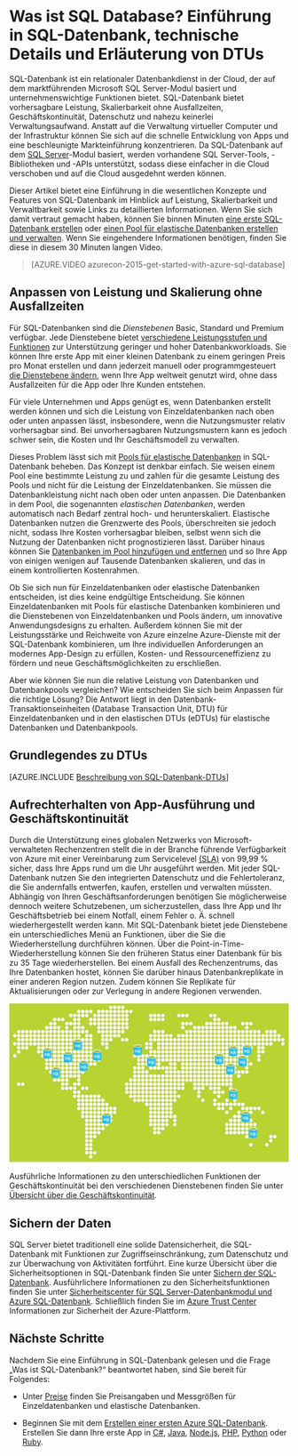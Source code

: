 <properties
	pageTitle="Was ist SQL Database? Einführung in SQL-Datenbank | Microsoft Azure"
	description="Lernen Sie die technischen Details und Funktionen von SQL-Datenbank kennen, des relationalen Datenbankmanagementsystems von Microsoft in der Cloud."
	keywords="Einführung in SQL, Was ist SQL-Datenbank?, DTU"
	services="sql-database"
	documentationCenter=""
	authors="shontnew"
	manager="jeffreyg"
	editor="cgronlun"/>

<tags
   ms.service="sql-database"
   ms.devlang="na"
   ms.topic="get-started-article"
   ms.tgt_pltfrm="na"
   ms.workload="data-management"
   ms.date="12/22/2015"
   ms.author="shkurhek"/>

# Was ist SQL Database? Einführung in SQL-Datenbank, technische Details und Erläuterung von DTUs

SQL-Datenbank ist ein relationaler Datenbankdienst in der Cloud, der auf dem marktführenden Microsoft SQL Server-Modul basiert und unternehmenswichtige Funktionen bietet. SQL-Datenbank bietet vorhersagbare Leistung, Skalierbarkeit ohne Ausfallzeiten, Geschäftskontinuität, Datenschutz und nahezu keinerlei Verwaltungsaufwand. Anstatt auf die Verwaltung virtueller Computer und der Infrastruktur können Sie sich auf die schnelle Entwicklung von Apps und eine beschleunigte Markteinführung konzentrieren. Da SQL-Datenbank auf dem [SQL Server](https://msdn.microsoft.com/library/bb545450.aspx)-Modul basiert, werden vorhandene SQL Server-Tools, -Bibliotheken und -APIs unterstützt, sodass diese einfacher in die Cloud verschoben und auf die Cloud ausgedehnt werden können.

Dieser Artikel bietet eine Einführung in die wesentlichen Konzepte und Features von SQL-Datenbank im Hinblick auf Leistung, Skalierbarkeit und Verwaltbarkeit sowie Links zu detaillierten Informationen. Wenn Sie sich damit vertraut gemacht haben, können Sie binnen Minuten [eine erste SQL-Datenbank erstellen](sql-database-get-started.md) oder [einen Pool für elastische Datenbanken erstellen und verwalten](sql-database-elastic-pool-portal.md). Wenn Sie eingehendere Informationen benötigen, finden Sie diese in diesem 30 Minuten langen Video.


> [AZURE.VIDEO azurecon-2015-get-started-with-azure-sql-database]


## Anpassen von Leistung und Skalierung ohne Ausfallzeiten
Für SQL-Datenbanken sind die *Dienstebenen* Basic, Standard und Premium verfügbar. Jede Dienstebene bietet [verschiedene Leistungsstufen und Funktionen](sql-database-service-tiers.md) zur Unterstützung geringer und hoher Datenbankworkloads. Sie können Ihre erste App mit einer kleinen Datenbank zu einem geringen Preis pro Monat erstellen und dann jederzeit manuell oder programmgesteuert [die Dienstebene ändern](sql-database-scale-up.md), wenn Ihre App weltweit genutzt wird, ohne dass Ausfallzeiten für die App oder Ihre Kunden entstehen.

Für viele Unternehmen und Apps genügt es, wenn Datenbanken erstellt werden können und sich die Leistung von Einzeldatenbanken nach oben oder unten anpassen lässt, insbesondere, wenn die Nutzungsmuster relativ vorhersagbar sind. Bei unvorhersagbaren Nutzungsmustern kann es jedoch schwer sein, die Kosten und Ihr Geschäftsmodell zu verwalten.

Dieses Problem lässt sich mit [Pools für elastische Datenbanken](sql-database-elastic-pool.md) in SQL-Datenbank beheben. Das Konzept ist denkbar einfach. Sie weisen einem Pool eine bestimmte Leistung zu und zahlen für die gesamte Leistung des Pools und nicht für die Leistung der Einzeldatenbanken. Sie müssen die Datenbankleistung nicht nach oben oder unten anpassen. Die Datenbanken in dem Pool, die sogenannten *elastischen Datenbanken*, werden automatisch nach Bedarf zentral hoch- und herunterskaliert. Elastische Datenbanken nutzen die Grenzwerte des Pools, überschreiten sie jedoch nicht, sodass Ihre Kosten vorhersagbar bleiben, selbst wenn sich die Nutzung der Datenbanken nicht prognostizieren lässt. Darüber hinaus können Sie [Datenbanken im Pool hinzufügen und entfernen](sql-database-elastic-pool-portal.md) und so Ihre App von einigen wenigen auf Tausende Datenbanken skalieren, und das in einem kontrollierten Kostenrahmen.

Ob Sie sich nun für Einzeldatenbanken oder elastische Datenbanken entscheiden, ist dies keine endgültige Entscheidung. Sie können Einzeldatenbanken mit Pools für elastische Datenbanken kombinieren und die Dienstebenen von Einzeldatenbanken und Pools ändern, um innovative Anwendungsdesigns zu erhalten. Außerdem können Sie mit der Leistungsstärke und Reichweite von Azure einzelne Azure-Dienste mit der SQL-Datenbank kombinieren, um Ihre individuellen Anforderungen an modernes App-Design zu erfüllen, Kosten- und Ressourceneffizienz zu fördern und neue Geschäftsmöglichkeiten zu erschließen.

Aber wie können Sie nun die relative Leistung von Datenbanken und Datenbankpools vergleichen? Wie entscheiden Sie sich beim Anpassen für die richtige Lösung? Die Antwort liegt in den Datenbank-Transaktionseinheiten (Database Transaction Unit, DTU) für Einzeldatenbanken und in den elastischen DTUs (eDTUs) für elastische Datenbanken und Datenbankpools.

## Grundlegendes zu DTUs

[AZURE.INCLUDE [Beschreibung von SQL-Datenbank-DTUs](../../includes/sql-database-understanding-dtus.md)]

## Aufrechterhalten von App-Ausführung und Geschäftskontinuität

Durch die Unterstützung eines globalen Netzwerks von Microsoft-verwalteten Rechenzentren stellt die in der Branche führende Verfügbarkeit von Azure mit einer Vereinbarung zum Servicelevel [(SLA)](http://azure.microsoft.com/support/legal/sla/) von 99,99 % sicher, dass Ihre Apps rund um die Uhr ausgeführt werden. Mit jeder SQL-Datenbank nutzen Sie den integrierten Datenschutz und die Fehlertoleranz, die Sie andernfalls entwerfen, kaufen, erstellen und verwalten müssten. Abhängig von Ihren Geschäftsanforderungen benötigen Sie möglicherweise dennoch weitere Schutzebenen, um sicherzustellen, dass Ihre App und Ihr Geschäftsbetrieb bei einem Notfall, einem Fehler o. Ä. schnell wiederhergestellt werden kann. Mit SQL-Datenbank bietet jede Dienstebene ein unterschiedliches Menü an Funktionen, über die Sie die Wiederherstellung durchführen können. Über die Point-in-Time-Wiederherstellung können Sie den früheren Status einer Datenbank für bis zu 35 Tage wiederherstellen. Bei einem Ausfall des Rechenzentrums, das Ihre Datenbanken hostet, können Sie darüber hinaus Datenbankreplikate in einer anderen Region nutzen. Zudem können Sie Replikate für Aktualisierungen oder zur Verlegung in andere Regionen verwenden.

![SQL-Datenbank-Georeplikation](./media/sql-database-technical-overview/azure_sqldb_map.png)


Ausführliche Informationen zu den unterschiedlichen Funktionen der Geschäftskontinuität bei den verschiedenen Dienstebenen finden Sie unter [Übersicht über die Geschäftskontinuität](sql-database-business-continuity.md).

## Sichern der Daten
SQL Server bietet traditionell eine solide Datensicherheit, die SQL-Datenbank mit Funktionen zur Zugriffseinschränkung, zum Datenschutz und zur Überwachung von Aktivitäten fortführt. Eine kurze Übersicht über die Sicherheitsoptionen in SQL-Datenbank finden Sie unter [Sichern der SQL-Datenbank](sql-database-security.md). Ausführlichere Informationen zu den Sicherheitsfunktionen finden Sie unter [Sicherheitscenter für SQL Server-Datenbankmodul und Azure SQL-Datenbank](https://msdn.microsoft.com/library/bb510589). Schließlich finden Sie im [Azure Trust Center](https://azure.microsoft.com/support/trust-center/security/) Informationen zur Sicherheit der Azure-Plattform.

## Nächste Schritte
Nachdem Sie eine Einführung in SQL-Datenbank gelesen und die Frage „Was ist SQL-Datenbank?“ beantwortet haben, sind Sie bereit für Folgendes:

- Unter [Preise](https://azure.microsoft.com/pricing/details/sql-database/) finden Sie Preisangaben und Messgrößen für Einzeldatenbanken und elastische Datenbanken.

- Beginnen Sie mit dem [Erstellen einer ersten Azure SQL-Datenbank](sql-database-get-started.md). Erstellen Sie dann Ihre erste App in [C#](sql-database-connect-query.md), [Java](sql-database-develop-java-simple-windows.md), [Node.js](sql-database-develop-nodejs-simple-windows.md), [PHP](sql-database-develop-php-retry-windows.md), [Python](sql-database-develop-python-simple-windows.md) oder [Ruby](sql-database-develop-ruby-simple-linux).

<!---HONumber=AcomDC_0128_2016-->